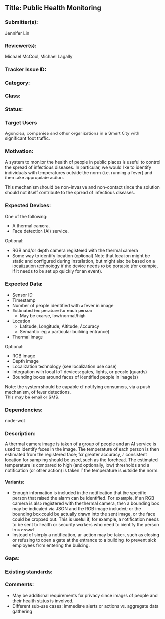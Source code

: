 ## Title: Public Health Monitoring

### Submitter(s): 

Jennifer Lin

### Reviewer(s):

Michael McCool, Michael Lagally

### Tracker Issue ID:

<please leave blank>

### Category:

<please leave blank>

### Class: 

<please leave blank>

### Status: 

<please leave blank>

### Target Users

Agencies, companies and other organizations in a Smart City with 
significant foot traffic.

### Motivation:

A system to monitor the health of people in public places is useful to
control the spread of infectious diseases.  In particular, we would like
to identify individuals with temperatures outside the norm (i.e. running
a fever) and then take appropriate action.

This mechanism should be non-invasive and non-contact since the solution
should not itself contribute to the spread of infectious diseases.

### Expected Devices:

One of the following:
* A thermal camera.
* Face detection (AI) service.

Optional:
* RGB and/or depth camera registered with the thermal camera
* Some way to identify location (optional)
Note that location might be static and configured during installation,
but might also be based on a localization technology if the device needs to be 
portable (for example, if it needs to be set up quickly for an event).

### Expected Data:

* Sensor ID
* Timestamp
* Number of people identified with a fever in image
* Estimated temperature for each person
   * May be coarse, low/normal/high
* Location
   * Latitude, Longitude, Altitude, Accuracy 
   * Semantic (eg a particular building entrance)
* Thermal image

Optional:
* RGB image
* Depth image
* Localization technology (see localization use case)
* Integration with local IoT devices: gates, lights, or people (guards)
* Bounding boxes around faces of identified people in image(s)

Note: the system should be capable of notifying consumers,
via a push mechanism, of fever detections.   
This may be email or SMS.

### Dependencies:

node-wot

### Description:

A thermal camera image is taken of a group of people
and an AI service is used to identify faces in the image.
The temperature of each person is then estimated from the registered face;
for greater accuracy, a consistent location for sampling should be used, such 
as the forehead.
The estimated temperature is compared to high (and optionally, low)
thresholds and a notification (or other action) is taken if the 
temperature is outside the norm.

#### Variants:

* Enough information is included in the notification that the specific
  person that raised the alarm can be identified.  For example, if an RGB
  camera is also registered with the thermal camera, then a bounding box may
  be indicated via JSON and the RGB image included; or the bounding box could
  be actually drawn into the sent image, or the face could be cropped out.
  This is useful if, for example, a notification needs to be sent to health
  or security workers who need to identify the person in a crowd.
* Instead of simply a notification, an action may be taken, such as closing
  or refusing to open a gate at the entrance to a building, to prevent sick
  employees from entering the building.

### Gaps:

<Describe any gaps that are not addressed in the current WoT work items>

### Existing standards:


### Comments:

* May be additional requirements for privacy since images of people and their health status is involved.
* Different sub-use cases: immediate alerts or actions vs. aggregate data gathering

